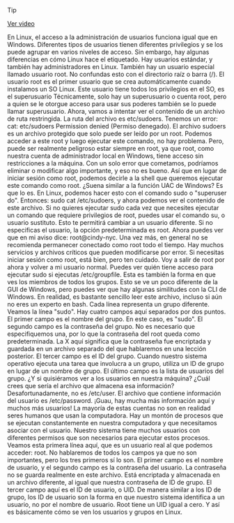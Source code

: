 > [!TIP]  
> [Ver video](https://youtu.be/GdMjsp2_e9Y)

En Linux, el acceso a la administración de usuarios funciona igual que en Windows. Diferentes tipos de usuarios tienen diferentes privilegios y se los puede agrupar en varios niveles de acceso. Sin embargo, hay algunas diferencias en cómo Linux hace el etiquetado. Hay usuarios estándar, y también hay administradores en Linux. También hay un usuario especial llamado usuario root. No confundas esto con el directorio raíz o barra (/). El usuario root es el primer usuario que se crea automáticamente cuando instalamos un SO Linux. Este usuario tiene todos los privilegios en el SO, es el superusuario Técnicamente, solo hay un superusuario o cuenta root, pero a quien se le otorgue acceso para usar sus poderes también se lo puede llamar superusuario. Ahora, vamos a intentar ver el contenido de un archivo de ruta restringida. La ruta del archivo es etc/sudoers. Tenemos un error: cat: etc/sudoers Permission denied (Permiso denegado). El archivo sudoers es un archivo protegido que solo puede ser leído por un root. Podemos acceder a este root y luego ejecutar este comando, no hay problema. Pero, puede ser realmente peligroso estar siempre en root, ya que root, como nuestra cuenta de administrador local en Windows, tiene acceso sin restricciones a la máquina. Con un solo error que cometamos, podríamos eliminar o modificar algo importante, y eso no es bueno. Así que en lugar de iniciar sesión como root, podemos decirle a la shell que queremos ejecutar este comando como root. ¿Suena similar a la función UAC de Windows? Es que lo es. En Linux, podemos hacer esto con el comando sudo o "superuser do". Entonces: sudo cat /etc/sudoers, y ahora podemos ver el contenido de este archivo. Si no quieres ejecutar sudo cada vez que necesites ejecutar un comando que requiere privilegios de root, puedes usar el comando su, o usuario sustituto. Esto te permitirá cambiar a un usuario diferente. Si no especificas el usuario, la opción predeterminada es root. Ahora puedes ver que en mi aviso dice: root@cindy-nyc. Una vez más, en general no se recomienda permanecer conectado como root todo el tiempo. Hay muchos servicios y archivos críticos que pueden modificarse por error. Si necesitas iniciar sesión como root, está bien, pero ten cuidado. Voy a salir de root por ahora y volver a mi usuario normal. Puedes ver quién tiene acceso para ejecutar sudo si ejecutas /etc/groupfile. Esta es también la forma en que ves los miembros de todos los grupos. Esto se ve un poco diferente de la GUI de Windows, pero puedes ver que hay algunas similitudes con la CLI de Windows. En realidad, es bastante sencillo leer este archivo, incluso si aún no eres un experto en bash. Cada línea representa un grupo diferente. Veamos la línea "sudo". Hay cuatro campos aquí separados por dos puntos. El primer campo es el nombre del grupo. En este caso, es "sudo". El segundo campo es la contraseña del grupo. No es necesario que especifiquemos una, por lo que la contraseña del root queda como predeterminada. La X aquí significa que la contraseña fue encriptada y guardada en un archivo separado del que hablaremos en una lección posterior. El tercer campo es el ID del grupo. Cuando nuestro sistema operativo ejecuta una tarea que involucra a un grupo, utiliza un ID de grupo en lugar de un nombre de grupo. El último campo es la lista de usuarios del grupo. ¿Y si quisiéramos ver a los usuarios en nuestra máquina? ¿Cuál crees que sería el archivo que almacena esa información? Desafortunadamente, no es /etc/user. El archivo que contiene información del usuario es /etc/password. ¡Guau, hay mucha más información aquí y muchos más usuarios! La mayoría de estas cuentas no son en realidad seres humanos que usan la computadora. Hay un montón de procesos que se ejecutan constantemente en nuestra computadora y que necesitamos asociar con el usuario. Nuestro sistema tiene muchos usuarios con diferentes permisos que son necesarios para ejecutar estos procesos. Veamos esta primera línea aquí, que es un usuario real al que podemos acceder: root. No hablaremos de todos los campos ya que no son importantes, pero los tres primeros sí lo son. El primer campo es el nombre de usuario, y el segundo campo es la contraseña del usuario. La contraseña no se guarda realmente en este archivo. Está encriptada y almacenada en un archivo diferente, al igual que nuestra contraseña de ID de grupo. El tercer campo aquí es el ID de usuario, o UID. De manera similar a los ID de grupo, los ID de usuario son la forma en que nuestro sistema identifica a un usuario, no por el nombre de usuario. Root tiene un UID igual a cero. Y así es básicamente cómo se ven los usuarios y grupos en Linux.